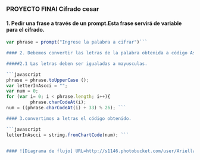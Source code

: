 ### PROYECTO FINAl Cifrado cesar
#### 1. Pedir una frase a través de un prompt.Esta frase servirá de variable para el cifrado.

```javascript
var phrase = prompt("Ingrese la palabra a cifrar")```

#### 2. Debemos convertir las letras de la palabra obtenida a código Ascii.

#####2.1 Las letras deben ser igualadas a mayusculas.

```javascript
phrase = phrase.toUpperCase ();    
var letterInAscci = "";             
var num = 0;
for (var i= 0; i < phrase.length; i++){  
         phrase.charCodeAt(i);
num = ((phrase.charCodeAt(i) + 33) % 26); ```

#### 3.convertimos a letras el código obtenido.

```javascript
letterInAscci = string.fromChartCode(num); ```


#### ![Diagrama de flujo] URL=http://s1146.photobucket.com/user/AriellaRogue4/media/function%20cesar%201_zpsi9gq4q1y.jpg.html][IMG]http://i1146.photobucket.com/albums/o538/AriellaRogue4/function%20cesar%201_zpsi9gq4q1y.jpg[/IMG][/URL]

